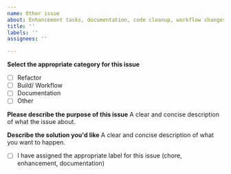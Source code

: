 ```yaml
---
name: Other issue
about: Enhancement tasks, documentation, code cleanup, workflow changes, etc.
title: ''
labels: ''
assignees: ''

---
```


**Select the appropriate category for this issue**
- [ ] Refactor
- [ ] Build/ Workflow
- [ ] Documentation
- [ ] Other 

**Please describe the purpose of this issue**
A clear and concise description of what the issue about.

**Describe the solution you'd like**
A clear and concise description of what you want to happen.

- [ ] I have assigned the appropriate label for this issue (chore, enhancement, documentation)